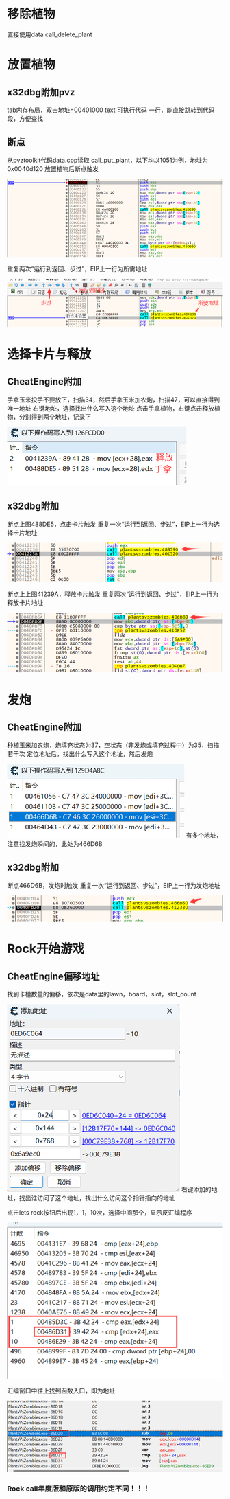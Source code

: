 # 移除植物
直接使用data call_delete_plant

# 放置植物
## x32dbg附加pvz
tab内存布局，双击地址=00401000 text 可执行代码 一行，能直接跳转到代码段，方便查找
## 断点
从pvztoolkit代码data.cpp读取 call_put_plant，以下均以1051为例，地址为0x0040d120
放置植物后断点触发

![alt text](img/call/break.png)

重复两次“运行到返回、步过”，EIP上一行为所需地址

![alt text](img/call/call_plant.png)

# 选择卡片与释放
## CheatEngine附加
手拿玉米投手不要放下，扫描34，然后手拿玉米加农炮，扫描47，可以直接得到唯一地址
右键地址，选择找出什么写入这个地址
点击手拿植物，右键点击释放植物，分别得到两个地址，记录下

![alt text](img/call/card_release_addr.png)

## x32dbg附加
断点上图488DE5，点击卡片触发
重复一次“运行到返回、步过”，EIP上一行为选择卡片地址

![alt text](img/call/call_card.png)

断点上上图41239A，释放卡片触发
重复两次“运行到返回、步过”，EIP上一行为释放卡片地址

![alt text](img/call/call_release.png)

# 发炮
## CheatEngine附加
种植玉米加农炮，炮填充状态为37，空状态（非发炮或填充过程中）为35，扫描若干次
定位地址后，找出什么写入这个地址，然后发炮

![alt text](img/call/cob_state_addr.png)
有多个地址，注意找发炮瞬间的，此处为466D6B

## x32dbg附加
断点466D6B，发炮时触发
重复一次“运行到返回、步过”，EIP上一行为发炮地址

![alt text](img/call/call_fire.png)

# Rock开始游戏
## CheatEngine偏移地址
找到卡槽数量的偏移，依次是data里的lawn，board，slot，slot_count

![alt text](img/call/ce_offset.png)
右键添加的地址，找出谁访问了这个地址，找出什么访问这个指针指向的地址

点击lets rock按钮后出现1，1，10次，选择中间那个，显示反汇编程序

![alt text](img/call/read_slot_count.png)

汇编窗口中往上找到函数入口，即为地址

![alt text](img/call/call_rock.png)
### Rock call年度版和原版的调用约定不同！！！